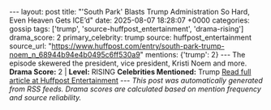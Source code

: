 --- layout: post title: "'South Park' Blasts Trump Administration So Hard, Even Heaven Gets ICE’d" date: 2025-08-07 18:28:07 +0000 categories: gossip tags: ['trump', 'source-huffpost_entertainment', 'drama-rising'] drama_score: 2 primary_celebrity: trump source: huffpost_entertainment source_url: "https://www.huffpost.com/entry/south-park-trump-noem_n_68944b94e4b0495c6ff530a9" mentions: {'trump': 2} --- The episode skewered the president, vice president, Kristi Noem and more. **Drama Score:** 2 | **Level:** RISING **Celebrities Mentioned:** Trump [Read full article at Huffpost Entertainment](https://www.huffpost.com/entry/south-park-trump-noem_n_68944b94e4b0495c6ff530a9) --- *This post was automatically generated from RSS feeds. Drama scores are calculated based on mention frequency and source reliability.*